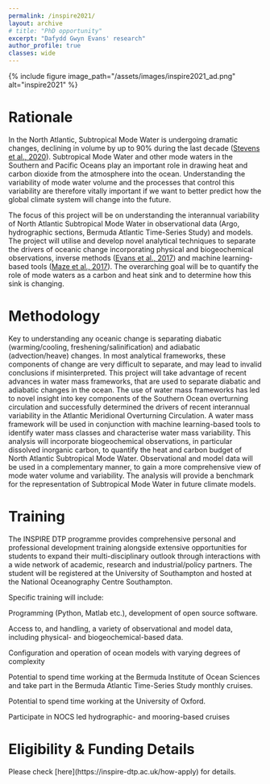 ```yaml
---
permalink: /inspire2021/
layout: archive
# title: "PhD opportunity"
excerpt: "Dafydd Gwyn Evans' research"
author_profile: true 
classes: wide    
---
```


{% include figure image_path="/assets/images/inspire2021_ad.png" alt="inspire2021" %}

<h1>Rationale</h1>

In the North Atlantic, Subtropical Mode Water is undergoing dramatic changes, declining in volume by up to 90% during the last decade ([Stevens et al., 2020](https://doi.org/10.1038/s41558-020-0722-3)). Subtropical Mode Water and other mode waters in the Southern and Pacific Oceans play an important role in drawing heat and carbon dioxide from the atmosphere into the ocean. Understanding the variability of mode water volume and the processes that control this variability are therefore vitally important if we want to better predict how the global climate system will change into the future.

The focus of this project will be on understanding the interannual variability of North Atlantic Subtropical Mode Water in observational data (Argo, hydrographic sections, Bermuda Atlantic Time-Series Study) and models. The project will utilise and develop novel analytical techniques to separate the drivers of oceanic change incorporating physical and biogeochemical observations, inverse methods ([Evans et al., 2017](https://doi.org/10.1175/JPO-D-16-0089.1)) and machine learning-based tools ([Maze et al., 2017](https://doi.org/10.1016/j.pocean.2016.12.008)). The overarching goal will be to quantify the role of mode waters as a carbon and heat sink and to determine how this sink is changing.

<h1>Methodology</h1>

Key to understanding any oceanic change is separating diabatic (warming/cooling, freshening/salinification) and adiabatic (advection/heave) changes. In most analytical frameworks, these components of change are very difficult to separate, and may lead to invalid conclusions if misinterpreted. This project will take advantage of recent advances in water mass frameworks, that are used to separate diabatic and adiabatic changes in the ocean. The use of water mass frameworks has led to novel insight into key components of the Southern Ocean overturning circulation and successfully determined the drivers of recent interannual variability in the Atlantic Meridional Overturning Circulation. A water mass framework will be used in conjunction with machine learning-based tools to identify water mass classes and characterise water mass variability. This analysis will incorporate biogeochemical observations, in particular dissolved inorganic carbon, to quantify the heat and carbon budget of North Atlantic Subtropical Mode Water. Observational and model data will be used in a complementary manner, to gain a more comprehensive view of mode water volume and variability. The analysis will provide a benchmark for the representation of Subtropical Mode Water in future climate models.

<h1>Training</h1>

The INSPIRE DTP programme provides comprehensive personal and professional development training alongside extensive opportunities for students to expand their multi-disciplinary outlook through interactions with a wide network of academic, research and industrial/policy partners. The student will be registered at the University of Southampton and hosted at the National Oceanography Centre Southampton.

Specific training will include:

Programming (Python, Matlab etc.), development of open source software.  

Access to, and handling, a variety of observational and model data, including physical- and biogeochemical-based data.

Configuration and operation of ocean models with varying degrees of complexity

Potential to spend time working at the Bermuda Institute of Ocean Sciences and take part in the Bermuda Atlantic Time-Series Study monthly cruises.

Potential to spend time working at the University of Oxford.

Participate in NOCS led hydrographic- and mooring-based cruises

<h1>Eligibility & Funding Details</h1>
Please check [here](https://inspire-dtp.ac.uk/how-apply) for details.
